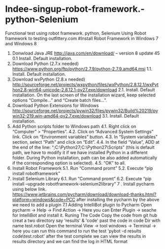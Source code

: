 # Indee-singup-robot-framework.-python-Selenium

Functional test using robot framework. python, Selenium
Using Robot framework to testing outfittery.com
#Install Robot Framework in Windows 7 and Windows 8
1.	Donwload Java JRE
http://java.com/en/download/ – version 8 update 45
0.1 Install. Default installation.
1.	Download Python (2.7.x needed)
https://www.python.org/ftp/python/2.7.9/python-2.7.9.amd64.msi 1.1. Install. Default installation.
2.	Download wxPython (2.8.x needed)
http://sourceforge.net/projects/wxpython/files/wxPython/2.8.12.1/wxPython2.8-win64-unicode-2.8.12.1-py27.exe/download
2.1. Install. Default installation. On the last screen of the installation wizard, keep selected options “Compile…” and “Create batch files…”.
3.	Download Python Extensions for Windows
http://sourceforge.net/projects/pywin32/files/pywin32/Build%20219/pywin32-219.win-amd64-py2.7.exe/download 3.1. Install. Default installation.
4.	Add Python scripts folder to Windows path
4.1. Right click on “Computer” > “Properties”. 4.2. Click on “Advanced System Settings” link. Click on “Environment variables” button. 4.3. In “System variables” section, select “Path” and click on “Edit”. 4.4. In the field “Value”, ADD at the end of the line: “;C:\Python27;C:\Python27\Scripts” (this is default path, we have to modify it if we have installed Python in a different folder. During Python installation, path can be also added automatically if the corresponding option is selected). 4.5. “OK” to all.
5.	Install Robot Framework
5.1. Run “Command promt”
5.2. Execute “pip install robotframework”
6.	Install Selenium Library
6.1. Run “Command promt”
6.2. Execute “pip install –upgrade robotframework-selenium2library”
7 . Install pycharm using below link.
https://www.jetbrains.com/pycharm/download/download-thanks.html?platform=windows&code=PCC
after installing the pycharm by the above we need to add a plugin
7.1 Adding IntelliBot plugin to Pycharm
Open pycharm -> Help -> Find Action -> Here you can Enter Plugin -> seache for IntelliBot and install it.
Runing The Code
Copy the code from git hub creat a two directory say 'results' & 'code' past the code in code Dir with name test.robot
Open the terminal
View -> tool windows -> Terminal -> here you can run this command to run the test 'pybot -d results code\test.robot'
after the test complete we can view the results in results directory and we can find the log in HTML format

